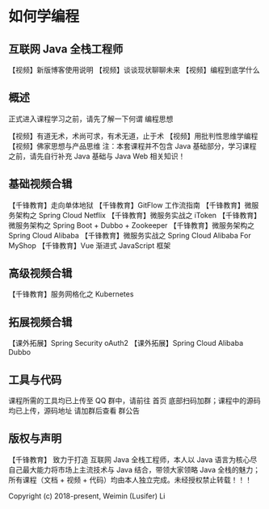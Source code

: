# 如何学编程
## 互联网 Java 全栈工程师
【视频】新版博客使用说明
【视频】谈谈现状聊聊未来
【视频】编程到底学什么
## 概述
正式进入课程学习之前，请先了解一下何谓 编程思想

【视频】有道无术，术尚可求，有术无道，止于术
【视频】用批判性思维学编程
【视频】佛家思想与产品思维
注：本套课程并不包含 Java 基础部分，学习课程之前，请先自行补充 Java 基础与 Java Web 相关知识！

## 基础视频合辑
【千锋教育】走向单体地狱
【千锋教育】GitFlow 工作流指南
【千锋教育】微服务架构之 Spring Cloud Netflix
【千锋教育】微服务实战之 iToken
【千锋教育】微服务架构之 Spring Boot + Dubbo + Zookeeper
【千锋教育】微服务架构之 Spring Cloud Alibaba
【千锋教育】微服务实战之 Spring Cloud Alibaba For MyShop
【千锋教育】Vue 渐进式 JavaScript 框架
## 高级视频合辑
【千锋教育】服务网格化之 Kubernetes
## 拓展视频合辑
【课外拓展】Spring Security oAuth2
【课外拓展】Spring Cloud Alibaba Dubbo
## 工具与代码
课程所需的工具均已上传至 QQ 群中，请前往 首页 底部扫码加群；课程中的源码均已上传，源码地址 请加群后查看 群公告

## 版权与声明
【千锋教育】 致力于打造 互联网 Java 全栈工程师，本人以 Java 语言为核心尽自己最大能力将市场上主流技术与 Java 结合，带领大家领略 Java 全栈的魅力；所有课程（文档 + 视频 + 代码）均由本人独立完成。未经授权禁止转载！！！

Copyright (c) 2018-present, Weimin (Lusifer) Li